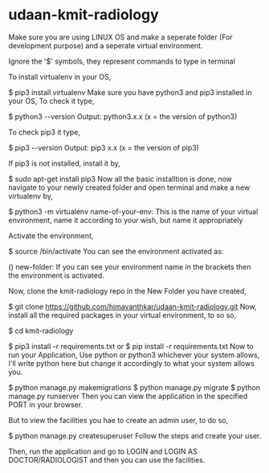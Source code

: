 # udaan-kmit-radiology

Make sure you are using LINUX OS and make a seperate folder (For development purpose) and a seperate virtual environment.

Ignore the '$' symbols, they represent commands to type in terminal

To install virtualenv in your OS,

$ pip3 install virtualenv
Make sure you have python3 and pip3 installed in your OS, To check it type,

$ python3 --version
Output: python3.x.x (x = the version of python3)

To check pip3 it type,

$ pip3 --version
Output: pip3 x.x (x = the version of pip3)

If pip3 is not installed, install it by,

$ sudo apt-get install pip3
Now all the basic installtion is done, now navigate to your newly created folder and open terminal and make a new virtualenv by,

$ python3 -m virtualenv <name-of-your-env>
name-of-your-env: This is the name of your virtual environment, name it according to your wish, but name it appropriately

Activate the environment,

$ source <name-of-your-env>/bin/activate
You can see the environment activated as:

(<name-of-your-env>) new-folder:
If you can see your environment name in the brackets then the environment is activated.

Now, clone the kmit-radiology repo in the New Folder you have created,

$ git clone https://github.com/himavanthkar/udaan-kmit-radiology.git
Now, install all the required packages in your virtual environment, to so so,

$ cd kmit-radiology

$ pip3 install -r requirements.txt
                or
$ pip install -r requirements.txt
Now to run your Application, Use python or python3 whichever your system allows, I'll write python here but change it accordingly to what your system allows you.

$ python manage.py makemigrations
$ python manage.py migrate
$ python manage.py runserver
Then you can view the application in the specified PORT in your browser.

But to view the facilities you hae to create an admin user, to do so,

$ python manage.py createsuperuser
Follow the steps and create your user.

Then, run the application and go to LOGIN and LOGIN AS DOCTOR/RADIOLOGIST and then you can use the facilities.

